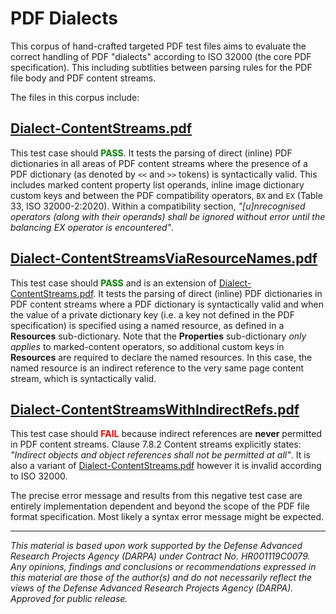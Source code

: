 # PDF Dialects

This corpus of hand-crafted targeted PDF test files aims to evaluate the correct handling of PDF "dialects" according to ISO 32000 (the core PDF specification). This including subtlities between parsing rules for the PDF file body and PDF content streams.

The files in this corpus include:

## [Dialect-ContentStreams.pdf](Dialect-ContentStreams.pdf)

This test case should <span style="color:green">**PASS**</span>. It tests the parsing of direct (inline) PDF dictionaries in all areas of PDF content streams where the presence of a PDF dictionary (as denoted by `<<` and `>>` tokens) is syntactically valid. This includes marked content property list operands, inline image dictionary custom keys and between the PDF compatibility operators, `BX` and `EX` (Table 33, ISO 32000-2:2020). Within a compatibility section, *"[u]nrecognised operators (along with their operands) shall be ignored without error until the balancing EX operator is encountered"*.


## [Dialect-ContentStreamsViaResourceNames.pdf](Dialect-ContentStreamsViaResourceNames.pdf)

This test case should <span style="color:green">**PASS**</span> and is an extension of [Dialect-ContentStreams.pdf](Dialect-ContentStreams.pdf). It tests the parsing of direct (inline) PDF dictionaries in PDF content streams where a PDF dictionary is syntactically valid and when the value of a private dictionary key (i.e. a key not defined in the PDF specification) is specified using a named resource, as defined in a **Resources**  sub-dictionary. Note that the **Properties** sub-dictionary *only applies* to marked-content operators, so additional custom keys in **Resources** are required to declare the named resources. In this case, the named resource is an indirect reference to the very same page content stream, which is syntactically valid.


## [Dialect-ContentStreamsWithIndirectRefs.pdf](Dialect-ContentStreamsWithIndirectRefs.pdf)

This test case should <span style="color:red">**FAIL**</span> because indirect references are **never** permitted in PDF content streams. Clause 7.8.2 Content streams explicitly states: *"Indirect objects and object references shall not be permitted at all"*. It is also a variant of [Dialect-ContentStreams.pdf](Dialect-ContentStreams.pdf) however it is invalid according to ISO 32000.

The precise error message and results from this negative test case are entirely implementation dependent and beyond the scope of the PDF file format specification. Most likely a syntax error message might be expected. 


___
*This material is based upon work supported by the Defense Advanced Research Projects Agency (DARPA) under Contract No. HR001119C0079. Any opinions, findings and conclusions or recommendations expressed in this material are those of the author(s) and do not necessarily reflect the views of the Defense Advanced Research Projects Agency (DARPA). Approved for public release.*

